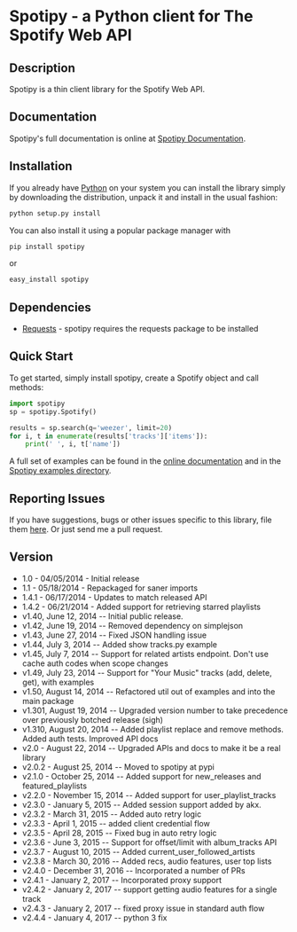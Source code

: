 # Spotipy - a Python client for The Spotify Web API

## Description

Spotipy is a thin client library for the Spotify Web API.

## Documentation

Spotipy's full documentation is online at [Spotipy Documentation](http://spotipy.readthedocs.org/).


## Installation
If you already have [Python](http://www.python.org/) on your system you can install the library simply by downloading the distribution, unpack it and install in the usual fashion:

```bash
python setup.py install
```

You can also install it using a popular package manager with

```bash
pip install spotipy
```

or

```bash
easy_install spotipy
```


## Dependencies

- [Requests](https://github.com/kennethreitz/requests) - spotipy requires the requests package to be installed


## Quick Start
To get started, simply install spotipy, create a Spotify object and call methods:

```python
import spotipy
sp = spotipy.Spotify()

results = sp.search(q='weezer', limit=20)
for i, t in enumerate(results['tracks']['items']):
    print(' ', i, t['name'])
```

A full set of examples can be found in the [online documentation](http://spotipy.readthedocs.org/) and in the [Spotipy examples directory](https://github.com/plamere/spotipy/tree/master/examples).


## Reporting Issues

If you have suggestions, bugs or other issues specific to this library, file them [here](https://github.com/plamere/spotipy/issues). Or just send me a pull request.

## Version

- 1.0 - 04/05/2014 - Initial release
- 1.1 - 05/18/2014 - Repackaged for saner imports
- 1.4.1 - 06/17/2014 - Updates to match released API
- 1.4.2 - 06/21/2014 - Added support for retrieving starred playlists
- v1.40, June 12, 2014 -- Initial public release.
- v1.42, June 19, 2014 -- Removed dependency on simplejson
- v1.43, June 27, 2014 -- Fixed JSON handling issue
- v1.44, July 3, 2014 -- Added show tracks.py example
- v1.45, July 7, 2014 -- Support for related artists endpoint. Don't use cache auth codes when scope changes
- v1.49, July 23, 2014 -- Support for "Your Music" tracks (add, delete, get), with examples
- v1.50, August 14, 2014  -- Refactored util out of examples and into the main package
- v1.301, August 19, 2014 -- Upgraded version number to take precedence over previously botched release (sigh)
- v1.310, August 20, 2014 -- Added playlist replace and remove methods. Added auth tests. Improved API docs
- v2.0 - August 22, 2014 -- Upgraded APIs and docs to make it be a real library
- v2.0.2 - August 25, 2014 -- Moved to spotipy at pypi
- v2.1.0 - October 25, 2014 -- Added support for new_releases and featured_playlists
- v2.2.0 - November 15, 2014 -- Added support for user_playlist_tracks
- v2.3.0 - January 5, 2015 -- Added session support added by akx.
- v2.3.2 - March 31, 2015 -- Added auto retry logic
- v2.3.3 - April 1, 2015 -- added client credential flow
- v2.3.5 - April 28, 2015 -- Fixed bug in auto retry logic
- v2.3.6 - June 3, 2015 -- Support for offset/limit with album_tracks API
- v2.3.7 - August 10, 2015 -- Added current_user_followed_artists
- v2.3.8 - March 30, 2016 -- Added recs, audio features, user top lists
- v2.4.0 - December 31, 2016 -- Incorporated a number of PRs
- v2.4.1 - January 2, 2017 -- Incorporated proxy support
- v2.4.2 - January 2, 2017 -- support getting audio features for a single track
- v2.4.3 - January 2, 2017 -- fixed proxy issue in standard auth flow
- v2.4.4 - January 4, 2017 -- python 3 fix
